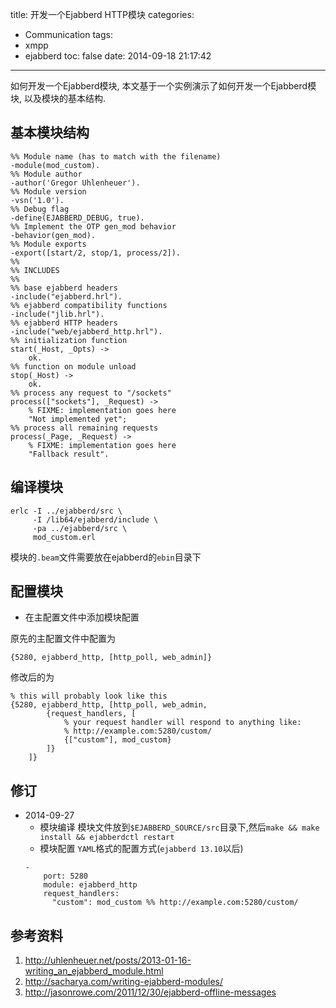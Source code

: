 title: 开发一个Ejabberd HTTP模块
categories:
  - Communication
tags:
  - xmpp
  - ejabberd
toc: false
date: 2014-09-18 21:17:42
---

如何开发一个Ejabberd模块, 本文基于一个实例演示了如何开发一个Ejabberd模块, 以及模块的基本结构.

<!-- more -->

## 基本模块结构

```
%% Module name (has to match with the filename)
-module(mod_custom).
%% Module author
-author('Gregor Uhlenheuer').
%% Module version
-vsn('1.0').
%% Debug flag
-define(EJABBERD_DEBUG, true).
%% Implement the OTP gen_mod behavior
-behavior(gen_mod).
%% Module exports
-export([start/2, stop/1, process/2]).
%%
%% INCLUDES
%%
%% base ejabberd headers
-include("ejabberd.hrl").
%% ejabberd compatibility functions
-include("jlib.hrl").
%% ejabberd HTTP headers
-include("web/ejabberd_http.hrl").
%% initialization function
start(_Host, _Opts) ->
    ok.
%% function on module unload
stop(_Host) ->
    ok.
%% process any request to "/sockets"
process(["sockets"], _Request) ->
    % FIXME: implementation goes here
    "Not implemented yet";
%% process all remaining requests
process(_Page, _Request) ->
    % FIXME: implementation goes here
    "Fallback result".
```


## 编译模块

```
erlc -I ../ejabberd/src \
     -I /lib64/ejabberd/include \
     -pa ../ejabberd/src \
     mod_custom.erl
```

模块的`.beam`文件需要放在ejabberd的`ebin`目录下

## 配置模块

- 在主配置文件中添加模块配置

原先的主配置文件中配置为
```
{5280, ejabberd_http, [http_poll, web_admin]}
```
修改后的为
```
% this will probably look like this
{5280, ejabberd_http, [http_poll, web_admin,
        {request_handlers, [
            % your request handler will respond to anything like:
            % http://example.com:5280/custom/
            {["custom"], mod_custom}
        ]}
    ]}
```

## 修订

- 2014-09-27
    - 模块编译
    模块文件放到`$EJABBERD_SOURCE/src`目录下,然后`make && make install && ejabberdctl restart`
    - 模块配置
    `YAML`格式的配置方式(`ejabberd 13.10`以后)
    ```
    -
        port: 5280
        module: ejabberd_http
        request_handlers:
          "custom": mod_custom %% http://example.com:5280/custom/
    ```


## 参考资料

1. http://uhlenheuer.net/posts/2013-01-16-writing_an_ejabberd_module.html
2. http://sacharya.com/writing-ejabberd-modules/
3. http://jasonrowe.com/2011/12/30/ejabberd-offline-messages